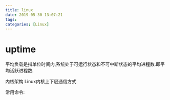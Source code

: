 ```yaml
---
title: linux
date: 2019-05-30 13:07:21
tags:
categories: [Linux]
---
```

# uptime
平均负载是指单位时间内,系统处于可运行状态和不可中断状态的平均进程数.即平均活跃进程数.

内核架构
    Linux内核上下层通信方式

常用命令:





